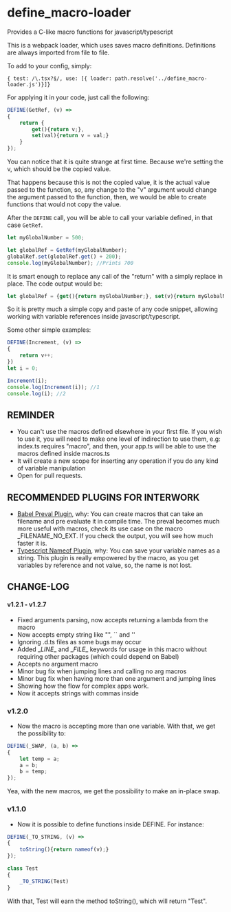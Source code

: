 # define_macro-loader
Provides a C-like macro functions for javascript/typescript

This is a webpack loader, which uses saves macro definitions. Definitions are always imported from file to file.

To add to your config, simply:

`{ test: /\.tsx?$/, use: [{ loader: path.resolve('../define_macro-loader.js')}]}`

For applying it in your code, just call the following:

```ts
DEFINE(GetRef, (v) =>
{
    return {
        get(){return v;},
        set(val){return v = val;}
    }
});
```

You can notice that it is quite strange at first time. Because we're setting the v, which should be the copied value.

That happens because this is not the copied value, it is the actual value passed to the function, so, any change to the "v" argument would change the argument passed to the function, then, we would be able to create
functions that would not copy the value.

After the `DEFINE` call, you will be able to call your variable defined, in that case `GetRef`.

```ts
let myGlobalNumber = 500;

let globalRef = GetRef(myGlobalNumber);
globalRef.set(globalRef.get() + 200);
console.log(myGlobalNumber); //Prints 700
```

It is smart enough to replace any call of the "return" with a simply replace in place.
The code output would be:

```ts
let globalRef = {get(){return myGlobalNumber;}, set(v){return myGlobalNumber = v;}};
```

So it is pretty much a simple copy and paste of any code snippet, allowing working with variable references inside javascript/typescript.

Some other simple examples:

```ts
DEFINE(Increment, (v) =>
{
    return v++;
})
let i = 0;

Increment(i);
console.log(Increment(i)); //1
console.log(i); //2

```

## REMINDER
-   You can't use the macros defined elsewhere in your first file. If you wish to use it, you will need to
make one level of indirection to use them, e.g: index.ts requires "macro", and then, your app.ts will be able
to use the macros defined inside macros.ts
-   It will create a new scope for inserting any operation if you do any kind of variable manipulation
-   Open for pull requests.

## RECOMMENDED PLUGINS FOR INTERWORK

-   [Babel Preval Plugin](https://www.npmjs.com/package/babel-plugin-preval), why: You can create macros that can take an filename and pre evaluate it in compile time. The preval becomes much more useful with macros, check its use case on the macro _FILENAME_NO_EXT. If you check the output, you will see how much faster it is.
-   [Typescript Nameof Plugin](https://www.npmjs.com/package/babel-plugin-ts-nameof), why: You can save your variable names as a string. This plugin is really empowered by the macro, as you get variables by reference and not value, so, the name is not lost.




## CHANGE-LOG

#### v1.2.1 - v1.2.7

- Fixed arguments parsing, now accepts returning a lambda from the macro
- Now accepts empty string like "", `` and ''
- Ignoring .d.ts files as some bugs may occur
- Added \__LINE__ and \__FILE__ keywords for usage in this macro without requiring other packages (which could depend on Babel)
- Accepts no argument macro
- Minor bug fix when jumping lines and calling no arg macros
- Minor bug fix when having more than one argument and jumping lines
- Showing how the flow for complex apps work.
- Now it accepts strings with commas inside

### v1.2.0

- Now the macro is accepting more than one variable. With that, we get the possibility to:

```ts
DEFINE(_SWAP, (a, b) =>
{
    let temp = a;
    a = b;
    b = temp;
});
```
Yea, with the new macros, we get the possibility to make an in-place swap.


### v1.1.0

- Now it is possible to define functions inside DEFINE. For instance:

```ts
DEFINE(_TO_STRING, (v) =>
{
    toString(){return nameof(v);}
});

class Test
{
    _TO_STRING(Test)
}
```

With that, Test will earn the method toString(), which will return "Test".